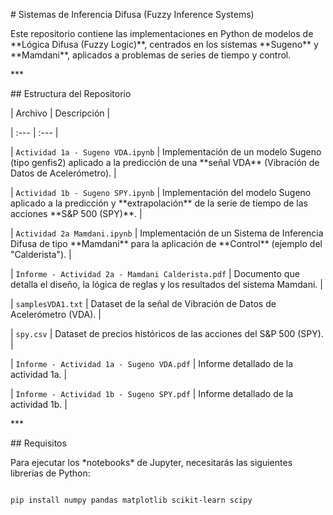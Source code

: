 \# Sistemas de Inferencia Difusa (Fuzzy Inference Systems)



Este repositorio contiene las implementaciones en Python de modelos de \*\*Lógica Difusa (Fuzzy Logic)\*\*, centrados en los sistemas \*\*Sugeno\*\* y \*\*Mamdani\*\*, aplicados a problemas de series de tiempo y control.



\*\*\*



\## Estructura del Repositorio



| Archivo | Descripción |

| :--- | :--- |

| `Actividad 1a - Sugeno VDA.ipynb` | Implementación de un modelo Sugeno (tipo genfis2) aplicado a la predicción de una \*\*señal VDA\*\* (Vibración de Datos de Acelerómetro). |

| `Actividad 1b - Sugeno SPY.ipynb` | Implementación del modelo Sugeno aplicado a la predicción y \*\*extrapolación\*\* de la serie de tiempo de las acciones \*\*S\&P 500 (SPY)\*\*. |

| `Actividad 2a Mamdani.ipynb` | Implementación de un Sistema de Inferencia Difusa de tipo \*\*Mamdani\*\* para la aplicación de \*\*Control\*\* (ejemplo del "Calderista"). |

| `Informe - Actividad 2a - Mamdani Calderista.pdf` | Documento que detalla el diseño, la lógica de reglas y los resultados del sistema Mamdani. |

| `samplesVDA1.txt` | Dataset de la señal de Vibración de Datos de Acelerómetro (VDA). |

| `spy.csv` | Dataset de precios históricos de las acciones del S\&P 500 (SPY). |

| `Informe - Actividad 1a - Sugeno VDA.pdf` | Informe detallado de la actividad 1a. |

| `Informe - Actividad 1b - Sugeno SPY.pdf` | Informe detallado de la actividad 1b. |



\*\*\*



\## Requisitos



Para ejecutar los \*notebooks\* de Jupyter, necesitarás las siguientes librerías de Python:



```bash

pip install numpy pandas matplotlib scikit-learn scipy

